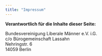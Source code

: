 ```yaml
---
title: "Impressum"
---
```


**Verantwortlich für die Inhalte dieser Seite:**

Bundesvereinigung Liberale Männer e.V. i.G.<br />
c/o Bürogemeinschaft Lassahn <br/>
Nehringstr. 6<br/>
14059 Berlin
